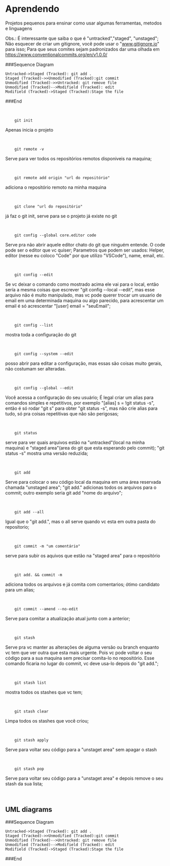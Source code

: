 # Aprendendo
Projetos pequenos para ensinar como usar algumas ferramentas, metodos e linguagens

Obs.: É interessante que saiba o que é "untracked","staged", "unstaged";
Não esquecer de criar um gitignore, você pode usar o "www.gitignore.io"
para isso;
Para que seus comites sejam padronizados dar uma olhada em  
https://www.conventionalcommits.org/en/v1.0.0/

###Sequence Diagram
                    
```seq
Untracked->Staged (Tracked): git add .
Staged (Tracked)->>Unmodified (Tracked):git commit
Unmodified (Tracked)->>Untracked: git remove file
Unmodified (Tracked)-->Modifield (Tracked): edit 
Modifield (Tracked)->Staged (Tracked):Stage the file 
```
###End


&nbsp;

		git init
Apenas inicia o projeto

&nbsp;

		git remote -v
Serve para ver todos os repositórios remotos disponiveis na maquina;

&nbsp;

		git remote add origin "url do repositório"
adiciona o repositório remoto na minha maquina

&nbsp;

		git clone "url do repositório"
já faz o git init, serve para se o projeto já existe no git

&nbsp;

		git config --global core.editor code
Serve pra não abrir aquele editor chato do git que ninguém entende. 
O code pode ser o editor que vc quiser; Parametros que podem ser usados:
Helper, editor (nesse eu coloco "Code" por que utilizo "VSCode"), name, 
email, etc.

&nbsp;

		git config --edit
Se vc deixar o comando como mostrado acima ele vai para o local, então 
sería a mesma coisas que escrever "git config --local --edit", mas esse
arquivo não é muito manipulado, mas vc pode querer trocar um usuario  de 
email em uma determinada maquina ou algo parecido, para acrescentar um 
email é só acrescentar "[user] email = "seuEmail";

&nbsp;

		git config --list
mostra toda a configuração do git

&nbsp;

		git config --system --edit
posso abrir para editar a configuração, mas essas são coisas muito gerais, 
não costumam ser alteradas.

&nbsp;

		git config --global --edit
Você acessa a configuração do seu usuário;
É legal criar um alias para comandos simples e repetitivos, por exemplo
"[alias] s = !git status -s", então é só rodar "git s" para obter 
"git status -s", mas não crie alias para tudo, só pra coisas repetitivas 
que não são perigosas;

&nbsp;

		git status
serve para ver quais arquivos estão na "untracked"(local na minha maquina) 
e "staged area"(area do git que esta esperando pelo commit);
"git status -s" mostra uma versão reduzida;

&nbsp;

		git add
Serve para colocar o seu código local da maquina em uma área reservada chamada
"unstaged area";
"git add." adicionas todos os arquivos para o commit; outro exemplo seria
git add "nome do arquivo";

&nbsp;

		git add --all
Igual que o "git add.", mas o all serve quando vc esta em outra pasta do 
repositorio;

&nbsp;

		git commit -m "um comentário"
serve para subir os aquivos que estão na "staged area" para o repositório

&nbsp;

		git add. && commit -m
adiciona todos os arquivos e já comita com comentarios; ótimo candidato para
um alias;

&nbsp;

		git commit --amend --no-edit
Serve para comitar a atualização atual junto com a anterior;

&nbsp;

		git stash
Serve pra vc manter as alterações de alguma versão ou branch enquanto vc tem
que ver outra que esta mais urgente. Pois vc pode voltar o seu código para a 
sua maquina sem precisar comita-lo no repositório. Esse comando ficaria no 
lugar do commit, vc deve usa-lo depois do "git add.";

&nbsp;

		git stash list
mostra todos os stashes que vc tem;

&nbsp;

		git stash clear
Limpa todos os stashes que você criou;
	
&nbsp;

		git stash apply
Serve para voltar seu código para a "unstaget area" sem apagar o stash

&nbsp;

		git stash pop
Serve para voltar seu código para a "unstaget area" e depois remove o seu 
stash da sua lista;

&nbsp;

## UML diagrams


###Sequence Diagram
                    
```seq
Untracked->Staged (Tracked): git add .
Staged (Tracked)->>Unmodified (Tracked):git commit
Unmodified (Tracked)-->Untracked: git remove file
Unmodified (Tracked)-->Modifield (Tracked): edit 
Modifield (Tracked)->Staged (Tracked):Stage the file 
```
###End

